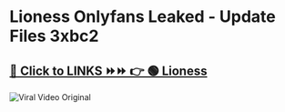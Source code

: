
 # Lioness Onlyfans Leaked - Update Files 3xbc2

## <h2><a href="https://clipsfans.com/Lioness&ref=git">🔗 Click to LINKS ⏩⏩ 👉 🟢 Lioness </a></h2>

<a href="https://clipsfans.com/Lioness&ref=git" rel="nofollow" data-target="animated-image.originalLink"><img src="https://i.ibb.co.com/xMMVF88/686577567.gif" alt="Viral Video Original" style="max-width: 100%; display: inline-block;" data-target="animated-image.originalImage"></a>

